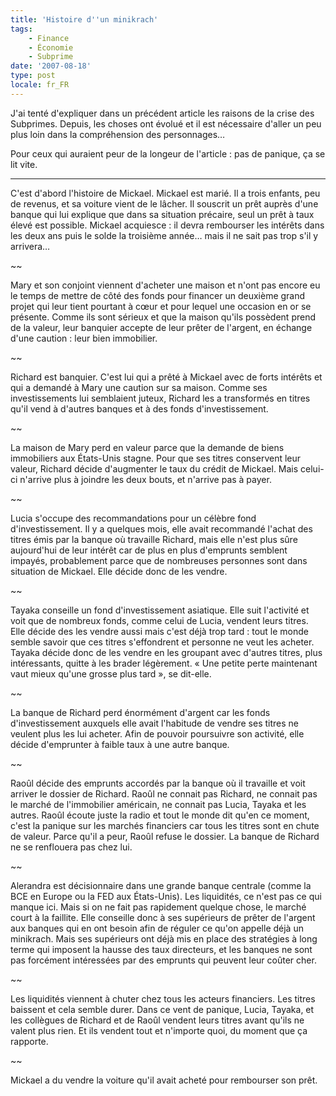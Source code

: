 ```yaml
---
title: 'Histoire d''un minikrach'
tags:
    - Finance
    - Économie
    - Subprime
date: '2007-08-18'
type: post
locale: fr_FR
---
```


J'ai tenté d'expliquer dans un précédent article les raisons de la crise des Subprimes. Depuis, les choses ont évolué et il est nécessaire d'aller un peu plus loin dans la compréhension des personnages…

Pour ceux qui auraient peur de la longeur de l'article&nbsp;: pas de panique, ça se lit vite.

---

C'est d'abord l'histoire de Mickael. Mickael est marié. Il a trois enfants, peu de revenus, et sa voiture vient de le lâcher. Il souscrit un prêt auprès d'une banque qui lui explique que dans sa situation précaire, seul un prêt à taux élevé est possible. Mickael acquiesce&nbsp;: il devra rembourser les intérêts dans les deux ans puis le solde la troisième année… mais il ne sait pas trop s'il y arrivera…

~~

Mary et son conjoint viennent d'acheter une maison et n'ont pas encore eu le temps de mettre de côté des fonds pour financer un deuxième grand projet qui leur tient pourtant à cœur et pour lequel une occasion en or se présente. Comme ils sont sérieux et que la maison qu'ils possèdent prend de la valeur, leur banquier accepte de leur prêter de l'argent, en échange d'une caution&nbsp;: leur bien immobilier.

~~

Richard est banquier. C'est lui qui a prêté à Mickael avec de forts intérêts et qui a demandé à Mary une caution sur sa maison. Comme ses investissements lui semblaient juteux, Richard les a transformés en titres qu'il vend à d'autres banques et à des fonds d'investissement.

~~

La maison de Mary perd en valeur parce que la demande de biens immobiliers aux États-Unis stagne. Pour que ses titres conservent leur valeur, Richard décide d'augmenter le taux du crédit de Mickael. Mais celui-ci n'arrive plus à joindre les deux bouts, et n'arrive pas à payer.

~~

Lucia s'occupe des recommandations pour un célèbre fond d'investissement. Il y a quelques mois, elle avait recommandé l'achat des titres émis par la banque où travaille Richard, mais elle n'est plus sûre aujourd'hui de leur intérêt car de plus en plus d'emprunts semblent impayés, probablement parce que de nombreuses personnes sont dans situation de Mickael. Elle décide donc de les vendre.

~~

Tayaka conseille un fond d'investissement asiatique. Elle suit l'activité et voit que de nombreux fonds, comme celui de Lucia, vendent leurs titres. Elle décide des les vendre aussi mais c'est déjà trop tard&nbsp;: tout le monde semble savoir que ces titres s'effondrent et personne ne veut les acheter. Tayaka décide donc de les vendre en les groupant avec d'autres titres, plus intéressants, quitte à les brader légèrement. «&nbsp;Une petite perte maintenant vaut mieux qu'une grosse plus tard&nbsp;», se dit-elle.

~~

La banque de Richard perd énormément d'argent car les fonds d'investissement auxquels elle avait l'habitude de vendre ses titres ne veulent plus les lui acheter. Afin de pouvoir poursuivre son activité, elle décide d'emprunter à faible taux à une autre banque.

~~

Raoûl décide des emprunts accordés par la banque où il travaille et voit arriver le dossier de Richard. Raoûl ne connait pas Richard, ne connait pas le marché de l'immobilier américain, ne connait pas Lucia, Tayaka et les autres. Raoûl écoute juste la radio et tout le monde dit qu'en ce moment, c'est la panique sur les marchés financiers car tous les titres sont en chute de valeur. Parce qu'il a peur, Raoûl refuse le dossier. La banque de Richard ne se renflouera pas chez lui.

~~

Alerandra est décisionnaire dans une grande banque centrale (comme la BCE en Europe ou la FED aux États-Unis). Les liquidités, ce n'est pas ce qui manque ici. Mais si on ne fait pas rapidement quelque chose, le marché court à la faillite. Elle conseille donc à ses supérieurs de prêter de l'argent aux banques qui en ont besoin afin de réguler ce qu'on appelle déjà un minikrach. Mais ses supérieurs ont déjà mis en place des stratégies à long terme qui imposent la hausse des taux directeurs, et les banques ne sont pas forcément intéressées par des emprunts qui peuvent leur coûter cher.

~~

Les liquidités viennent à chuter chez tous les acteurs financiers. Les titres baissent et cela semble durer. Dans ce vent de panique, Lucia, Tayaka, et les collègues de Richard et de Raoûl vendent leurs titres avant qu'ils ne valent plus rien. Et ils vendent tout et n'importe quoi, du moment que ça rapporte.

~~

Mickael a du vendre la voiture qu'il avait acheté pour rembourser son prêt.
